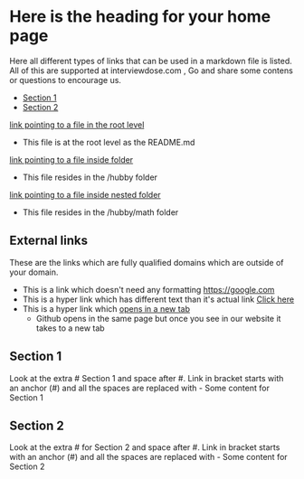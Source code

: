 # Here is the heading for your home page
Here all different types of links that can be used in a markdown file is listed.
All of this are supported at interviewdose.com , Go and share some contens or questions to encourage us.

- [Section 1](#section-1)
- [Section 2](#section-2)

[link pointing to a file in the root level](file2.md)
  - This file is at the root level as the README.md
    
[link pointing to a file inside folder](/hubby/projects.md)
  - This file resides in the /hubby folder
    
[link pointing to a file inside nested folder](/hubby/math/list1.md)
  - This file resides in the /hubby/math folder
    
## External links
These are the links which are fully qualified domains 
which are outside of your domain.
- This is a link which doesn't need any formatting https://google.com
- This is a hyper link which has different text than it's actual link [Click here](https://google.com)
- This is a hyper link which <a href="https://google.com" target="_blank">opens in a new tab</a>
  - Github opens in the same page but once you see in our website it takes to a new tab

## Section 1
Look at the extra # Section 1 and space after #. Link in bracket starts with an anchor (#) and all the spaces are replaced with -
Some content for Section 1

## Section 2
Look at the extra # for Section 2 and space after #. Link in bracket starts with an anchor (#) and all the spaces are replaced with -
Some content for Section 2
